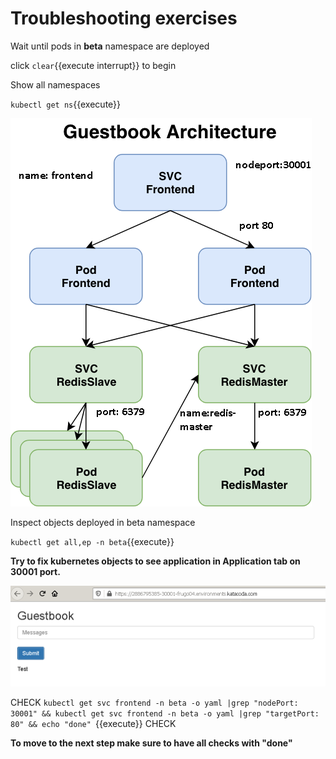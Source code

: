 # Troubleshooting exercises

Wait until pods in **beta** namespace are deployed

click ```clear```{{execute interrupt}} to begin

Show all namespaces

`kubectl get ns`{{execute}}

![Guestbook architecture](./assets/guestbook-architecture.png)

Inspect objects deployed in beta namespace

`kubectl get all,ep -n beta`{{execute}}


**Try to fix kubernetes objects to see application in Application tab on 30001 port.**

![Web application](./assets/guestbook-web.png)

CHECK
`kubectl get svc frontend -n beta -o yaml |grep "nodePort: 30001" && kubectl get svc frontend -n beta -o yaml |grep "targetPort: 80" && echo "done" `{{execute}}
CHECK


**To move to the next step make sure to have all checks with "done"**
